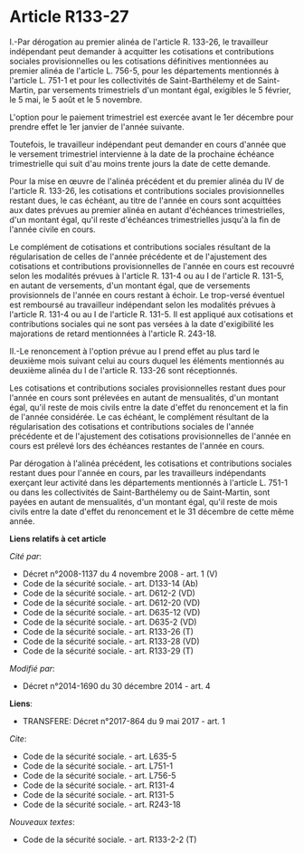 # Article R133-27

I.-Par dérogation au premier alinéa de l'article R. 133-26, le travailleur indépendant peut demander à acquitter les
cotisations et contributions sociales provisionnelles ou les cotisations définitives mentionnées au premier alinéa de
l'article L. 756-5, pour les départements mentionnés à l'article L. 751-1 et pour les collectivités de Saint-Barthélemy et de
Saint-Martin,  par versements trimestriels d'un montant égal, exigibles le 5 février, le 5 mai, le 5 août et le 5 novembre. 

L'option pour le paiement trimestriel est exercée avant le 1er décembre pour prendre effet le 1er janvier de l'année
suivante. 

Toutefois, le travailleur indépendant peut demander en cours d'année que le versement trimestriel intervienne à la date de la
prochaine échéance trimestrielle qui suit d'au moins trente jours la date de cette demande. 

Pour la mise en œuvre de l'alinéa précédent et du premier alinéa du IV de l'article R. 133-26, les cotisations et
contributions sociales provisionnelles restant dues, le cas échéant, au titre de l'année en cours sont acquittées aux dates
prévues au premier alinéa en autant d'échéances trimestrielles, d'un montant égal, qu'il reste d'échéances trimestrielles
jusqu'à la fin de l'année civile en cours. 

Le complément de cotisations et contributions sociales résultant de la régularisation de celles de l'année précédente et de
l'ajustement des cotisations et contributions provisionnelles de l'année en cours est recouvré selon les modalités prévues à
l'article R. 131-4 ou au I de l'article R. 131-5, en autant de versements, d'un montant égal, que de versements provisionnels
de l'année en cours restant à échoir. Le trop-versé éventuel est remboursé au travailleur indépendant selon les modalités
prévues à l'article R. 131-4 ou au I de l'article R. 131-5. Il est appliqué aux cotisations et contributions sociales qui ne
sont pas versées à la date d'exigibilité les majorations de retard mentionnées à l'article R. 243-18. 

II.-Le renoncement à l'option prévue au I prend effet au plus tard le deuxième mois suivant celui au cours duquel les
éléments mentionnés au deuxième alinéa du I de l'article R. 133-26 sont réceptionnés. 

Les cotisations et contributions sociales provisionnelles restant dues pour l'année en cours sont prélevées en autant de
mensualités, d'un montant égal, qu'il reste de mois civils entre la date d'effet du renoncement et la fin de l'année
considérée. Le cas échéant, le complément résultant de la régularisation des cotisations et contributions sociales de l'année
précédente et de l'ajustement des cotisations provisionnelles de l'année en cours est prélevé lors des échéances restantes de
l'année en cours. 

Par dérogation à l'alinéa précédent, les cotisations et contributions sociales restant dues pour l'année en cours, par les
travailleurs indépendants exerçant leur activité dans les départements mentionnés à l'article L. 751-1 ou dans les
collectivités de Saint-Barthélemy ou de Saint-Martin, sont payées en autant de mensualités, d'un montant égal, qu'il reste de
mois civils entre la date d'effet du renoncement et le 31 décembre de cette même année.

**Liens relatifs à cet article**

_Cité par_:

  - Décret n°2008-1137 du 4 novembre 2008 - art. 1 (V)
  - Code de la sécurité sociale. - art. D133-14 (Ab)
  - Code de la sécurité sociale. - art. D612-2 (VD)
  - Code de la sécurité sociale. - art. D612-20 (VD)
  - Code de la sécurité sociale. - art. D635-12 (VD)
  - Code de la sécurité sociale. - art. D635-2 (VD)
  - Code de la sécurité sociale. - art. R133-26 (T)
  - Code de la sécurité sociale. - art. R133-28 (VD)
  - Code de la sécurité sociale. - art. R133-29 (T)

_Modifié par_:

  - Décret n°2014-1690 du 30 décembre 2014 - art. 4

**Liens**:

  - TRANSFERE: Décret n°2017-864 du 9 mai 2017 - art. 1

_Cite_:

  - Code de la sécurité sociale. - art. L635-5
  - Code de la sécurité sociale. - art. L751-1
  - Code de la sécurité sociale. - art. L756-5
  - Code de la sécurité sociale. - art. R131-4
  - Code de la sécurité sociale. - art. R131-5
  - Code de la sécurité sociale. - art. R243-18

_Nouveaux textes_:

  - Code de la sécurité sociale. - art. R133-2-2 (T)
